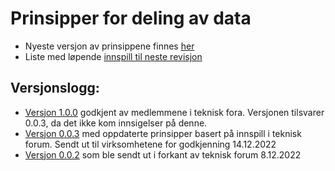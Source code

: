 # Prinsipper for deling av data

* Nyeste versjon av prinsippene finnes [her](https://github.com/entur/datarepresentasjon/blob/latest/prinsipper/overordnede_prinsipper.md)
* Liste med løpende [innspill til neste revisjon](https://github.com/entur/datarepresentasjon/blob/main/prinsipper/til_neste_revisjon.md) 

## Versjonslogg:
* [Versjon 1.0.0](https://github.com/entur/datarepresentasjon/blob/1.0.0/prinsipper/overordnede_prinsipper.md) godkjent av medlemmene i teknisk fora. Versjonen tilsvarer 0.0.3, da det ikke kom innsigelser på denne. 
* [Versjon 0.0.3](https://github.com/entur/datarepresentasjon/blob/0.0.3/prinsipper/overordnede_prinsipper.md) med oppdaterte prinsipper basert på innspill i teknisk forum. Sendt ut til virksomhetene for godkjenning 14.12.2022
* [Versjon 0.0.2](https://github.com/entur/datarepresentasjon/blob/0.0.2/prinsipper_for_deling_av_data/overordnede_prinsipper.md) som ble sendt ut i forkant av teknisk forum 8.12.2022
